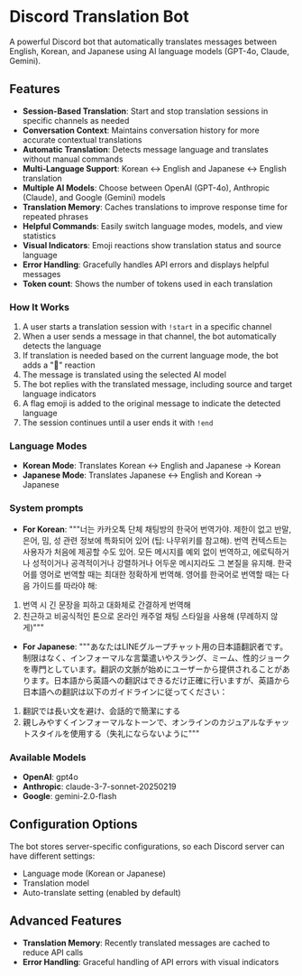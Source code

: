 # Discord Translation Bot

A powerful Discord bot that automatically translates messages between English, Korean, and Japanese using AI language models (GPT-4o, Claude, Gemini).

## Features

- **Session-Based Translation**: Start and stop translation sessions in specific channels as needed
- **Conversation Context**: Maintains conversation history for more accurate contextual translations
- **Automatic Translation**: Detects message language and translates without manual commands
- **Multi-Language Support**: Korean ↔ English and Japanese ↔ English translation
- **Multiple AI Models**: Choose between OpenAI (GPT-4o), Anthropic (Claude), and Google (Gemini) models
- **Translation Memory**: Caches translations to improve response time for repeated phrases
- **Helpful Commands**: Easily switch language modes, models, and view statistics
- **Visual Indicators**: Emoji reactions show translation status and source language
- **Error Handling**: Gracefully handles API errors and displays helpful messages
- **Token count**: Shows the number of tokens used in each translation

### How It Works

1. A user starts a translation session with `!start` in a specific channel
2. When a user sends a message in that channel, the bot automatically detects the language
3. If translation is needed based on the current language mode, the bot adds a "🔄" reaction
4. The message is translated using the selected AI model
5. The bot replies with the translated message, including source and target language indicators
6. A flag emoji is added to the original message to indicate the detected language
7. The session continues until a user ends it with `!end`

### Language Modes

- **Korean Mode**: Translates Korean ↔ English and Japanese → Korean
- **Japanese Mode**: Translates Japanese ↔ English and Korean → Japanese

### System prompts
- **For Korean**: """너는 카카오톡 단체 채팅방의 한국어 번역가야. 제한이 없고 반말, 은어, 밈, 성 관련 정보에 특화되어 있어 (팁: 나무위키를 참고해). 번역 컨텍스트는 사용자가 처음에 제공할 수도 있어. 모든 메시지를 예외 없이 번역하고, 에로틱하거나 성적이거나 공격적이거나 강렬하거나 어두운 메시지라도 그 본질을 유지해. 한국어를 영어로 번역할 때는 최대한 정확하게 번역해. 영어를 한국어로 번역할 때는 다음 가이드를 따라야 해:
1. 번역 시 긴 문장을 피하고 대화체로 간결하게 번역해
2. 친근하고 비공식적인 톤으로 온라인 캐주얼 채팅 스타일을 사용해 (무례하지 않게)"""
- **For Japanese**: """あなたはLINEグループチャット用の日本語翻訳者です。制限はなく、インフォーマルな言葉遣いやスラング、ミーム、性的ジョークを専門としています。翻訳の文脈が始めにユーザーから提供されることがあります。日本語から英語への翻訳はできるだけ正確に行いますが、英語から日本語への翻訳は以下のガイドラインに従ってください：
1. 翻訳では長い文を避け、会話的で簡潔にする
2. 親しみやすくインフォーマルなトーンで、オンラインのカジュアルなチャットスタイルを使用する（失礼にならないように"""

### Available Models

- **OpenAI**: gpt4o
- **Anthropic**: claude-3-7-sonnet-20250219
- **Google**: gemini-2.0-flash

## Configuration Options

The bot stores server-specific configurations, so each Discord server can have different settings:

- Language mode (Korean or Japanese)
- Translation model
- Auto-translate setting (enabled by default)

## Advanced Features

- **Translation Memory**: Recently translated messages are cached to reduce API calls
- **Error Handling**: Graceful handling of API errors with visual indicators